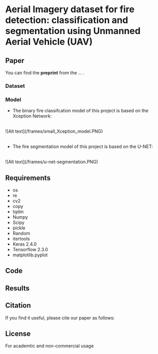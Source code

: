 # Aerial Imagery dataset for fire detection: classification and segmentation using Unmanned Aerial Vehicle (UAV)

## Paper
<!--- just ou can find the **article** related to this code [here at IEEE](https://ieeexplore.ieee.org/abstract/document/8824917) or --->
You can find the **preprint** from the  ... .
<!--- [Arxiv website](https://arxiv.org/pdf/1904.07380.pdf).--->

### Dataset

### Model
* The binary fire classifcation model of this project is based on the Xception Network:
<br/>
![Alt text](/frames/small_Xception_model.PNG)
<br/>
<br/>

* The fire segmentation model of this project is based on the U-NET:
<br/>
![Alt text](/frames/u-net-segmentation.PNG)

## Requirements
* os
* re
* cv2
* copy
* tqdm
* Numpy
* Scipy
* pickle
* Random
* itertools
* Keras 2.4.0
* Tensorflow 2.3.0
* matplotlib.pyplot

## Code


## Results

## Citation
If you find it useful, please cite our paper as follows:


## License
For academtic and non-commercial usage


